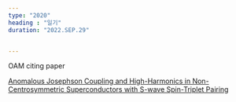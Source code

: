 ```yaml
---
type: "2020"
heading : "일기"
duration: "2022.SEP.29"


---
```

 

OAM citing paper



[Anomalous Josephson Coupling and High-Harmonics in Non-Centrosymmetric Superconductors with S-wave Spin-Triplet Pairing](/todo/images/2204.14083.pdf)


